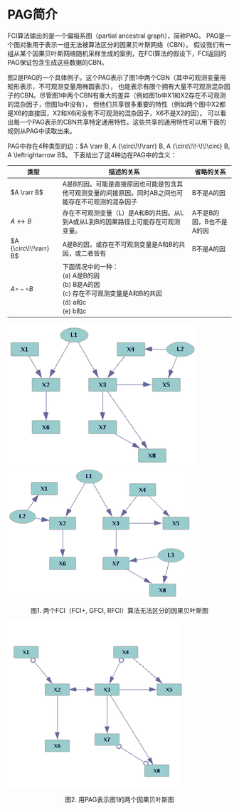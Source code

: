 # PAG简介

FCI算法输出的是一个偏祖系图（partial ancestral graph），简称PAG。
PAG是一个图对象用于表示一组无法被算法区分的因果贝叶斯网络（CBN）。
假设我们有一组从某个因果贝叶斯网络随机采样生成的案例，在FCI算法的假设下，FCI返回的PAG保证包含生成这些数据的CBN。

图2是PAG的一个具体例子。这个PAG表示了图1中两个CBN（其中可观测变量用矩形表示，不可观测变量用椭圆表示），
也能表示有限个拥有大量不可观测混杂因子的CBN。尽管图1中两个CBN有重大的差异（例如图1b中X1和X2存在不可观测的混杂因子，但图1a中没有），
但他们共享很多重要的特性（例如两个图中X2都是X6的直接因，X2和X6间没有不可观测的混杂因子，X6不是X2的因）。
可以看出每一个PAG表示的CBN共享特定通用特性。这些共享的通用特性可以用下面的规则从PAG中读取出来。

PAG中存在4种类型的边：$A \rarr B, A {\circ\!\!\rarr} B, A {\circ\!\!-\!\!\circ} B, A \leftrightarrow B$。
下表给出了这4种边在PAG中的含义：

| 类型 | 描述的关系 | 省略的关系 |
| --- | -------- | -------- |
| $A \rarr B$ | A是B的因。可能是直接原因也可能是包含其他可观测变量的间接原因。同时AB之间也可能存在不可观测的混杂因子| B不是A的因 |
| $A \leftrightarrow B$ | 存在不可观测变量（L）是A和B的共因。从L到A或从L到B的因果路径上可能存在可观测变量。| A不是B的因，B也不是A的因 |
| $A {\circ\!\!\rarr} B$ | A是B的因，或存在不可观测变量是A和B的共因，或二者皆有 | B不是A的因 |
| $A {\circ\!\!-\!\!\circ} B$ | 下面情况中的一种：<br>(a) A是B的因<br>(b) B是A的因<br>(c) 存在不可观测变量是A和B的共因<br>(d) a和c<br>(e) b和c| |

![图1a](_media/figure_1a.png)
![图1b](_media/figure_1b.png)

<p align="center">图1. 两个FCI（FCI+, GFCI, RFCI）算法无法区分的因果贝叶斯图</p>

![图2](_media/figure_2.png)

<p align="center">图2. 用PAG表示图1的两个因果贝叶斯图</p>

